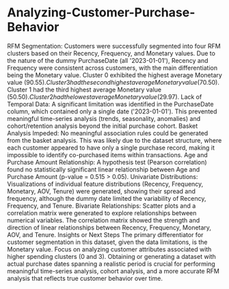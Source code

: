 # Analyzing-Customer-Purchase-Behavior

RFM Segmentation: Customers were successfully segmented into four RFM clusters based on their Recency, Frequency, and Monetary values. Due to the nature of the dummy PurchaseDate (all '2023-01-01'), Recency and Frequency were consistent across customers, with the main differentiation being the Monetary value.
Cluster 0 exhibited the highest average Monetary value ($90.55).
Cluster 3 had the second highest average Monetary value ($70.50).
Cluster 1 had the third highest average Monetary value ($50.50).
Cluster 2 had the lowest average Monetary value ($29.97).
Lack of Temporal Data: A significant limitation was identified in the PurchaseDate column, which contained only a single date ('2023-01-01'). This prevented meaningful time-series analysis (trends, seasonality, anomalies) and cohort/retention analysis beyond the initial purchase cohort.
Basket Analysis Impeded: No meaningful association rules could be generated from the basket analysis. This was likely due to the dataset structure, where each customer appeared to have only a single purchase record, making it impossible to identify co-purchased items within transactions.
Age and Purchase Amount Relationship: A hypothesis test (Pearson correlation) found no statistically significant linear relationship between Age and Purchase Amount (p-value = 0.515 > 0.05).
Univariate Distributions: Visualizations of individual feature distributions (Recency, Frequency, Monetary, AOV, Tenure) were generated, showing their spread and frequency, although the dummy date limited the variability of Recency, Frequency, and Tenure.
Bivariate Relationships: Scatter plots and a correlation matrix were generated to explore relationships between numerical variables. The correlation matrix showed the strength and direction of linear relationships between Recency, Frequency, Monetary, AOV, and Tenure.
Insights or Next Steps
The primary differentiator for customer segmentation in this dataset, given the data limitations, is the Monetary value. Focus on analyzing customer attributes associated with higher spending clusters (0 and 3).
Obtaining or generating a dataset with actual purchase dates spanning a realistic period is crucial for performing meaningful time-series analysis, cohort analysis, and a more accurate RFM analysis that reflects true customer behavior over time.
